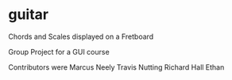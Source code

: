 guitar
======

Chords and Scales displayed on a Fretboard

Group Project for a GUI course

Contributors were
Marcus Neely
Travis Nutting
Richard Hall
Ethan <last name unknown>
